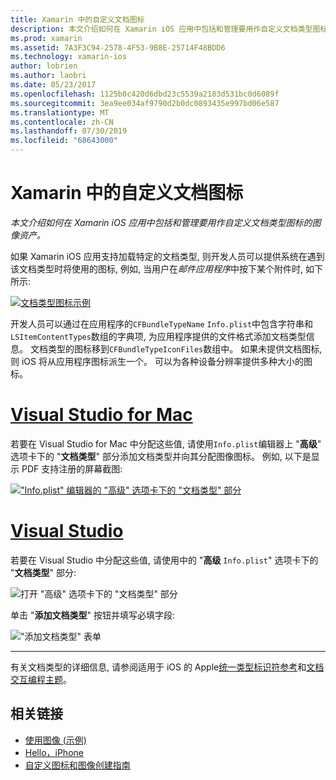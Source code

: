 ```yaml
---
title: Xamarin 中的自定义文档图标
description: 本文介绍如何在 Xamarin iOS 应用中包括和管理要用作自定义文档类型图标的图像资产。
ms.prod: xamarin
ms.assetid: 7A3F3C94-2578-4F53-9B8E-25714F48BDD6
ms.technology: xamarin-ios
author: lobrien
ms.author: laobri
ms.date: 05/23/2017
ms.openlocfilehash: 1125b0c420d6dbd23c5539a2183d531bc0d6089f
ms.sourcegitcommit: 3ea9ee034af9790d2b0dc0893435e997bd06e587
ms.translationtype: MT
ms.contentlocale: zh-CN
ms.lasthandoff: 07/30/2019
ms.locfileid: "68643000"
---
```

# <a name="custom-document-icons-in-xamarinios"></a>Xamarin 中的自定义文档图标

_本文介绍如何在 Xamarin iOS 应用中包括和管理要用作自定义文档类型图标的图像资产。_

如果 Xamarin iOS 应用支持加载特定的文档类型, 则开发人员可以提供系统在遇到该文档类型时将使用的图标, 例如, 当用户在*邮件应用程序*中按下某个附件时, 如下所示:

 [![](custom-document-types-images/17.png "文档类型图标示例")](custom-document-types-images/17.png#lightbox)

开发人员可以通过在应用程序的`CFBundleTypeName` `Info.plist`中包含字符串和`LSItemContentTypes`数组的字典项, 为应用程序提供的文件格式添加文档类型信息。 文档类型的图标移到`CFBundleTypeIconFiles`数组中。 如果未提供文档图标, 则 iOS 将从应用程序图标派生一个。
可以为各种设备分辨率提供多种大小的图标。 

# <a name="visual-studio-for-mactabmacos"></a>[Visual Studio for Mac](#tab/macos)

若要在 Visual Studio for Mac 中分配这些值, 请使用`Info.plist`编辑器上 "**高级**" 选项卡下的 "**文档类型**" 部分添加文档类型并向其分配图像图标。 例如, 以下是显示 PDF 支持注册的屏幕截图:

 [![](custom-document-types-images/18.png "\"Info.plist\" 编辑器的 \"高级\" 选项卡下的 \"文档类型\" 部分")](custom-document-types-images/18.png#lightbox)
 
# <a name="visual-studiotabwindows"></a>[Visual Studio](#tab/windows)

若要在 Visual Studio 中分配这些值, 请使用中的 "**高级** `Info.plist`" 选项卡下的 "**文档类型**" 部分:

 ![](custom-document-types-images/doc01w.png "打开 \"高级\" 选项卡下的 \"文档类型\" 部分")

单击 "**添加文档类型**" 按钮并填写必填字段:

![](custom-document-types-images/doc02w.png "\"添加文档类型\" 表单")

-----


有关文档类型的详细信息, 请参阅适用于 iOS 的 Apple[统一类型标识符参考](https://developer.apple.com/library/ios/#documentation/Miscellaneous/Reference/UTIRef/Articles/System-DeclaredUniformTypeIdentifiers.html)和[文档交互编程主题](https://developer.apple.com/library/ios/#documentation/FileManagement/Conceptual/DocumentInteraction_TopicsForIOS/Introduction/Introduction.html)。


## <a name="related-links"></a>相关链接

- [使用图像 (示例)](https://docs.microsoft.com/samples/xamarin/ios-samples/workingwithimages)
- [Hello，iPhone](~/ios/get-started/hello-ios/index.md)
- [自定义图标和图像创建指南](https://developer.apple.com/library/ios/#documentation/UserExperience/Conceptual/MobileHIG/IconsImages/IconsImages.html)
